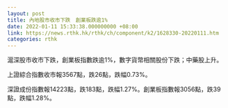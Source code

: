 ```yaml
---
layout: post
title: 內地股市收市下跌　創業板跌逾1%
date: 2022-01-11 15:33:38.000000000 +08:00
link: https://news.rthk.hk/rthk/ch/component/k2/1628330-20220111.htm
categories: rthk
---
```


滬深股市收市下跌，創業板指數跌逾1%，數字貨幣相關股份下跌；中藥股上升。

上證綜合指數收市報3567點，跌26點，跌幅0.73%。

深證成份指數報14223點，跌183點，跌幅1.27%。創業板指數報3056點，跌39點，跌幅1.28%。
